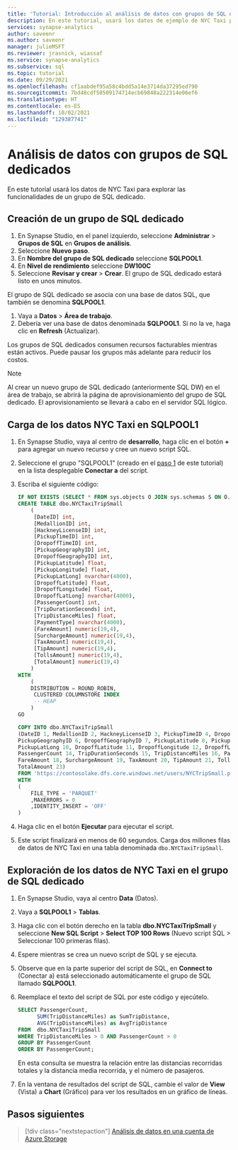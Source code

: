 ```yaml
---
title: 'Tutorial: Introducción al análisis de datos con grupos de SQL dedicados'
description: En este tutorial, usará los datos de ejemplo de NYC Taxi para explorar las funcionalidades de análisis del grupo de SQL.
services: synapse-analytics
author: saveenr
ms.author: saveenr
manager: julieMSFT
ms.reviewer: jrasnick, wiassaf
ms.service: synapse-analytics
ms.subservice: sql
ms.topic: tutorial
ms.date: 09/29/2021
ms.openlocfilehash: cf1aabdef95a58c4bdd5a14e3714da37295ed790
ms.sourcegitcommit: 7bd48cdf50509174714ecb69848a222314e06ef6
ms.translationtype: HT
ms.contentlocale: es-ES
ms.lasthandoff: 10/02/2021
ms.locfileid: "129387741"
---
```

# <a name="analyze-data-with-dedicated-sql-pools"></a>Análisis de datos con grupos de SQL dedicados

En este tutorial usará los datos de NYC Taxi para explorar las funcionalidades de un grupo de SQL dedicado.

## <a name="create-a-dedicated-sql-pool"></a>Creación de un grupo de SQL dedicado

1. En Synapse Studio, en el panel izquierdo, seleccione **Administrar** > **Grupos de SQL** en **Grupos de análisis**.
1. Seleccione **Nuevo paso**.
1. En **Nombre del grupo de SQL dedicado** seleccione **SQLPOOL1**.
1. En **Nivel de rendimiento** seleccione **DW100C**
1. Seleccione **Revisar y crear** > **Crear**. El grupo de SQL dedicado estará listo en unos minutos. 

El grupo de SQL dedicado se asocia con una base de datos SQL, que también se denomina **SQLPOOL1**.
1. Vaya a **Datos** > **Área de trabajo**.
1. Debería ver una base de datos denominada **SQLPOOL1**. Si no la ve, haga clic en **Refresh** (Actualizar).

Los grupos de SQL dedicados consumen recursos facturables mientras están activos. Puede pausar los grupos más adelante para reducir los costos.

> [!NOTE] 
> Al crear un nuevo grupo de SQL dedicado (anteriormente SQL DW) en el área de trabajo, se abrirá la página de aprovisionamiento del grupo de SQL dedicado. El aprovisionamiento se llevará a cabo en el servidor SQL lógico.

## <a name="load-the-nyc-taxi-data-into-sqlpool1"></a>Carga de los datos NYC Taxi en SQLPOOL1

1. En Synapse Studio, vaya al centro de **desarrollo**, haga clic en el botón **+** para agregar un nuevo recurso y cree un nuevo script SQL.
1. Seleccione el grupo "SQLPOOL1" (creado en el [paso 1](./get-started-create-workspace.md) de este tutorial) en la lista desplegable **Conectar a** del script.
1. Escriba el siguiente código:

    ```sql
    IF NOT EXISTS (SELECT * FROM sys.objects O JOIN sys.schemas S ON O.schema_id = S.schema_id WHERE O.NAME = 'NYCTaxiTripSmall' AND O.TYPE = 'U' AND S.NAME = 'dbo')
    CREATE TABLE dbo.NYCTaxiTripSmall
        (
         [DateID] int,
         [MedallionID] int,
         [HackneyLicenseID] int,
         [PickupTimeID] int,
         [DropoffTimeID] int,
         [PickupGeographyID] int,
         [DropoffGeographyID] int,
         [PickupLatitude] float,
         [PickupLongitude] float,
         [PickupLatLong] nvarchar(4000),
         [DropoffLatitude] float,
         [DropoffLongitude] float,
         [DropoffLatLong] nvarchar(4000),
         [PassengerCount] int,
         [TripDurationSeconds] int,
         [TripDistanceMiles] float,
         [PaymentType] nvarchar(4000),
         [FareAmount] numeric(19,4),
         [SurchargeAmount] numeric(19,4),
         [TaxAmount] numeric(19,4),
         [TipAmount] numeric(19,4),
         [TollsAmount] numeric(19,4),
         [TotalAmount] numeric(19,4)
        )
    WITH
        (
        DISTRIBUTION = ROUND_ROBIN,
         CLUSTERED COLUMNSTORE INDEX
         -- HEAP
        )
    GO

    COPY INTO dbo.NYCTaxiTripSmall
    (DateID 1, MedallionID 2, HackneyLicenseID 3, PickupTimeID 4, DropoffTimeID 5,
    PickupGeographyID 6, DropoffGeographyID 7, PickupLatitude 8, PickupLongitude 9, 
    PickupLatLong 10, DropoffLatitude 11, DropoffLongitude 12, DropoffLatLong 13, 
    PassengerCount 14, TripDurationSeconds 15, TripDistanceMiles 16, PaymentType 17, 
    FareAmount 18, SurchargeAmount 19, TaxAmount 20, TipAmount 21, TollsAmount 22, 
    TotalAmount 23)
    FROM 'https://contosolake.dfs.core.windows.net/users/NYCTripSmall.parquet'
    WITH
    (
        FILE_TYPE = 'PARQUET'
        ,MAXERRORS = 0
        ,IDENTITY_INSERT = 'OFF'
    )
    ```
1. Haga clic en el botón **Ejecutar** para ejecutar el script.
1. Este script finalizará en menos de 60 segundos. Carga dos millones filas de datos de NYC Taxi en una tabla denominada `dbo.NYCTaxiTripSmall`.

## <a name="explore-the-nyc-taxi-data-in-the-dedicated-sql-pool"></a>Exploración de los datos de NYC Taxi en el grupo de SQL dedicado

1. En Synapse Studio, vaya al centro **Data** (Datos).
1. Vaya a **SQLPOOL1** > **Tablas**. 
3. Haga clic con el botón derecho en la tabla **dbo.NYCTaxiTripSmall** y seleccione **New SQL Script** > **Select TOP 100 Rows** (Nuevo script SQL > Seleccionar 100 primeras filas).
4. Espere mientras se crea un nuevo script de SQL y se ejecuta.
5. Observe que en la parte superior del script de SQL, en **Connect to** (Conectar a) está seleccionado automáticamente el grupo de SQL llamado **SQLPOOL1**.
6. Reemplace el texto del script de SQL por este código y ejecútelo.

    ```sql
    SELECT PassengerCount,
          SUM(TripDistanceMiles) as SumTripDistance,
          AVG(TripDistanceMiles) as AvgTripDistance
    FROM  dbo.NYCTaxiTripSmall
    WHERE TripDistanceMiles > 0 AND PassengerCount > 0
    GROUP BY PassengerCount
    ORDER BY PassengerCount;
    ```

    En esta consulta se muestra la relación entre las distancias recorridas totales y la distancia media recorrida, y el número de pasajeros.
1. En la ventana de resultados del script de SQL, cambie el valor de **View** (Vista) a **Chart** (Gráfico) para ver los resultados en un gráfico de líneas.
    
## <a name="next-steps"></a>Pasos siguientes

> [!div class="nextstepaction"]
> [Análisis de datos en una cuenta de Azure Storage](get-started-analyze-storage.md)
